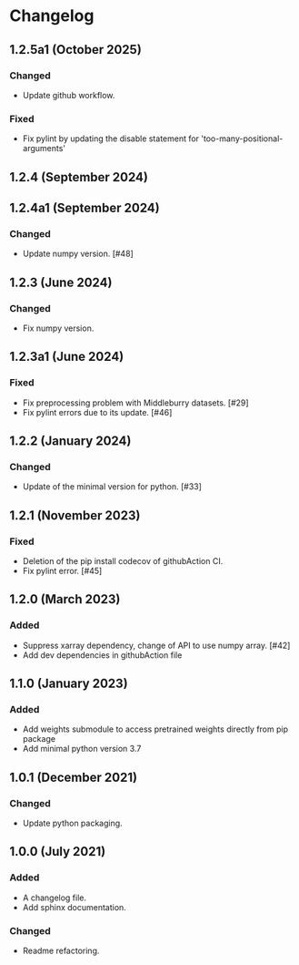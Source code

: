 # Changelog

## 1.2.5a1 (October 2025)

### Changed
- Update github workflow.

### Fixed
- Fix pylint by updating the disable statement for 'too-many-positional-arguments'

## 1.2.4 (September 2024)

## 1.2.4a1 (September 2024)

### Changed
- Update numpy version. [#48]


## 1.2.3 (June 2024)

### Changed
- Fix numpy version.

## 1.2.3a1 (June 2024)

### Fixed
- Fix preprocessing problem with Middleburry datasets. [#29]
- Fix pylint errors due to its update. [#46]


## 1.2.2 (January 2024)

### Changed
- Update of the minimal version for python. [#33]

## 1.2.1 (November 2023)

### Fixed

 - Deletion of the pip install codecov of githubAction CI.
 - Fix pylint error. [#45] 


## 1.2.0 (March 2023)

### Added 

- Suppress xarray dependency, change of API to use numpy array. [#42]
- Add dev dependencies in githubAction file

## 1.1.0 (January 2023)

### Added

 - Add weights submodule to access pretrained weights directly from pip package
 - Add minimal python version 3.7

## 1.0.1 (December 2021)

### Changed

 - Update python packaging.


## 1.0.0 (July 2021)

### Added

- A changelog file.
- Add sphinx documentation.

### Changed

- Readme refactoring.
